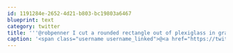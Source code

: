 ```yaml
---
id: 1191284e-2652-4d21-b803-bc19803a6467
blueprint: text
category: twitter
title: '''@robpenner I cut a rounded rectangle out of plexiglass in grade 11.wonder if that counts as "prior art"'
caption: '<span class="username username_linked">@<a href="https://twitter.com/robpenner" title="Robert Penner">robpenner</a></span> I cut a rounded rectangle out of plexiglass in grade 11.wonder if that counts as "prior art"'
---
```

